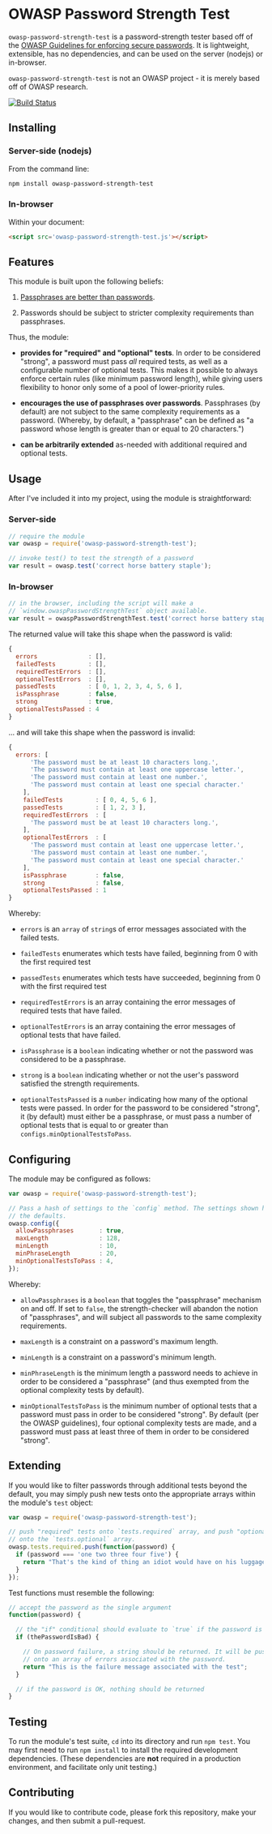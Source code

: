 OWASP Password Strength Test
============================
`owasp-password-strength-test` is a password-strength tester based off of the
[OWASP Guidelines for enforcing secure passwords][guidelines]. It is
lightweight, extensible, has no dependencies, and can be used on the server
(nodejs) or in-browser.

`owasp-password-strength-test` is not an OWASP project - it is merely based off
of OWASP research.

[![Build Status](https://travis-ci.org/nowsecure/owasp-password-strength-test.svg)](https://travis-ci.org/nowsecure/owasp-password-strength-test)


Installing
----------
### Server-side (nodejs) ###
From the command line:

```sh
npm install owasp-password-strength-test
```

### In-browser ###
Within your document:

```html
<script src='owasp-password-strength-test.js'></script>
```

Features
--------
This module is built upon the following beliefs:

1. [Passphrases are better than passwords][xkcd].

2. Passwords should be subject to stricter complexity requirements than
   passphrases.

Thus, the module:

- **provides for "required" and "optional" tests**. In order to be considered
  "strong", a password must pass _all_ required tests, as well as a
  configurable number of optional tests. This makes it possible to always
  enforce certain rules (like minimum password length), while giving users
  flexibility to honor only some of a pool of lower-priority rules.

- **encourages the use of passphrases over passwords**. Passphrases (by
  default) are not subject to the same complexity requirements as a password.
  (Whereby, by default, a "passphrase" can be defined as "a password whose
  length is greater than or equal to 20 characters.")

- **can be arbitrarily extended** as-needed with additional required and
  optional tests.


Usage
-----
After I've included it into my project, using the module is
straightforward:

### Server-side ###
```javascript
// require the module
var owasp = require('owasp-password-strength-test');

// invoke test() to test the strength of a password
var result = owasp.test('correct horse battery staple');
```

### In-browser ###
```javascript
// in the browser, including the script will make a
// `window.owaspPasswordStrengthTest` object available.
var result = owaspPasswordStrengthTest.test('correct horse battery staple');
```

The returned value will take this shape when the password is valid:

```javascript
{
  errors              : [],
  failedTests         : [],
  requiredTestErrors  : [],
  optionalTestErrors  : [],
  passedTests         : [ 0, 1, 2, 3, 4, 5, 6 ],
  isPassphrase        : false,
  strong              : true,
  optionalTestsPassed : 4
}

```

... and will take this shape when the password is invalid:

```javascript
{
  errors: [
      'The password must be at least 10 characters long.',
      'The password must contain at least one uppercase letter.',
      'The password must contain at least one number.',
      'The password must contain at least one special character.'
    ],
    failedTests         : [ 0, 4, 5, 6 ],
    passedTests         : [ 1, 2, 3 ],
    requiredTestErrors  : [
      'The password must be at least 10 characters long.',
    ],
    optionalTestErrors  : [
      'The password must contain at least one uppercase letter.',
      'The password must contain at least one number.',
      'The password must contain at least one special character.'
    ],
    isPassphrase        : false,
    strong              : false,
    optionalTestsPassed : 1
}
```

Whereby:

- `errors` is an `array` of `string`s of error messages associated with the
  failed tests.

- `failedTests` enumerates which tests have failed, beginning from 0 with the
  first required test

- `passedTests` enumerates which tests have succeeded, beginning from 0 with
  the first required test

- `requiredTestErrors` is an array containing the error messages of required
  tests that have failed.

- `optionalTestErrors` is an array containing the error messages of optional
  tests that have failed.

- `isPassphrase` is a `boolean` indicating whether or not the password was
  considered to be a passphrase.

- `strong` is a `boolean` indicating whether or not the user's password
  satisfied the strength requirements.

- `optionalTestsPassed` is a `number` indicating how many of the optional tests
  were passed. In order for the password to be considered "strong", it (by
  default) must either be a passphrase, or must pass a number of optional tests
  that is equal to or greater than `configs.minOptionalTestsToPass`.


Configuring
-----------
The module may be configured as follows:


```javascript
var owasp = require('owasp-password-strength-test');

// Pass a hash of settings to the `config` method. The settings shown here are
// the defaults.
owasp.config({
  allowPassphrases       : true,
  maxLength              : 128,
  minLength              : 10,
  minPhraseLength        : 20,
  minOptionalTestsToPass : 4,
});
```

Whereby:

- `allowPassphrases` is a `boolean` that toggles the "passphrase" mechanism on
  and off. If set to `false`, the strength-checker will abandon the notion of
  "passphrases", and will subject all passwords to the same complexity
  requirements.

- `maxLength` is a constraint on a password's maximum length.

- `minLength` is a constraint on a password's minimum length.

- `minPhraseLength` is the minimum length a password needs to achieve in order
  to be considered a "passphrase" (and thus exempted from the optional
  complexity tests by default).

- `minOptionalTestsToPass` is the minimum number of optional tests that a
  password must pass in order to be considered "strong". By default (per the
  OWASP guidelines), four optional complexity tests are made, and a password
  must pass at least three of them in order to be considered "strong". 


Extending
---------
If you would like to filter passwords through additional tests beyond the
default, you may simply push new tests onto the appropriate arrays within the
module's `test` object:

```javascript
var owasp = require('owasp-password-strength-test');

// push "required" tests onto `tests.required` array, and push "optional" tests
// onto the `tests.optional` array.
owasp.tests.required.push(function(password) {
  if (password === 'one two three four five') {
    return "That's the kind of thing an idiot would have on his luggage!";
  }
});
```

Test functions must resemble the following:

```javascript
// accept the password as the single argument
function(password) {

  // the "if" conditional should evaluate to `true` if the password is bad
  if (thePasswordIsBad) {

    // On password failure, a string should be returned. It will be pushed
    // onto an array of errors associated with the password.
    return "This is the failure message associated with the test";
  }

  // if the password is OK, nothing should be returned
}

```


Testing
-------
To run the module's test suite, `cd` into its directory and run `npm test`. You
may first need to run `npm install` to install the required development
dependencies. (These dependencies are **not** required in a production
environment, and facilitate only unit testing.)


Contributing
------------
If you would like to contribute code, please fork this repository, make your
changes, and then submit a pull-request.

[guidelines]: https://www.owasp.org/index.php/Authentication_Cheat_Sheet#Implement_Proper_Password_Strength_Controls
[xkcd]: http://xkcd.com/936/ 
